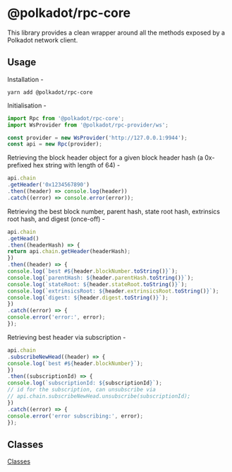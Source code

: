 # @polkadot/rpc-core

This library provides a clean wrapper around all the methods exposed by a Polkadot network client.

## Usage

Installation -

```
yarn add @polkadot/rpc-core
```

Initialisation -

```js
import Rpc from '@polkadot/rpc-core';
import WsProvider from '@polkadot/rpc-provider/ws';

const provider = new WsProvider('http://127.0.0.1:9944');
const api = new Rpc(provider);
```

Retrieving the block header object for a given block header hash (a 0x-prefixed hex string with length of 64) -

```js
api.chain
.getHeader('0x1234567890')
.then((header) => console.log(header))
.catch((error) => console.error(error));
```

Retrieving the best block number, parent hash, state root hash, extrinsics root hash, and digest (once-off) -

```js
api.chain
.getHead()
.then((headerHash) => {
return api.chain.getHeader(headerHash);
})
.then((header) => {
console.log(`best #${header.blockNumber.toString()}`);
console.log(`parentHash: ${header.parentHash.toString()}`);
console.log(`stateRoot: ${header.stateRoot.toString()}`);
console.log(`extrinsicsRoot: ${header.extrinsicsRoot.toString()}`);
console.log(`digest: ${header.digest.toString()}`);
})
.catch((error) => {
console.error('error:', error);
});
```

Retrieving best header via subscription -

```js
api.chain
.subscribeNewHead((header) => {
console.log(`best #${header.blockNumber}`);
})
.then((subscriptionId) => {
console.log(`subscriptionId: ${subscriptionId}`);
// id for the subscription, can unsubscribe via
// api.chain.subscribeNewHead.unsubscribe(subscriptionId);
})
.catch((error) => {
console.error('error subscribing:', error);
});
```

## Classes

[Classes](SUMMARY.md)